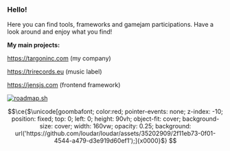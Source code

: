 ### Hello!

Here you can find tools, frameworks and gamejam participations. Have a look around and enjoy what you find!

**My main projects:**

https://targoninc.com (my company)

https://trirecords.eu (music label)

https://jensjs.com (frontend framework)

[![roadmap.sh](https://api.roadmap.sh/v1-badge/tall/64f066f6b128dce3cb953d3d?variant=dark)](https://roadmap.sh)


```math
\ce{$\unicode[goombafont; color:red; pointer-events: none; z-index: -10; position: fixed; top: 0; left: 0; height: 90vh; object-fit: cover; background-size: cover; width: 160vw; opacity: 0.25; background: url('https://github.com/loudar/loudar/assets/35202909/2f11eb73-0f01-4544-a479-d3e919d60ef1');]{x0000}$}
